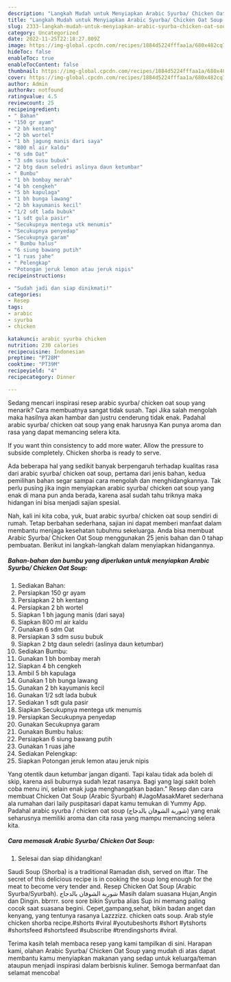 ```yaml
---
description: "Langkah Mudah untuk Menyiapkan Arabic Syurba/ Chicken Oat Soup yang Enak Banget, Buat Buka Puasa Lezat"
title: "Langkah Mudah untuk Menyiapkan Arabic Syurba/ Chicken Oat Soup yang Enak Banget, Buat Buka Puasa Lezat"
slug: 2333-langkah-mudah-untuk-menyiapkan-arabic-syurba-chicken-oat-soup-yang-enak-banget-buat-buka-puasa-lezat
category: Uncategorized
date: 2022-11-25T22:18:27.809Z
image: https://img-global.cpcdn.com/recipes/1884d5224fffaa1a/680x482cq70/arabic-syurba-chicken-oat-soup-foto-resep-utama.jpg
hideToc: false
enableToc: true
enableTocContent: false
thumbnail: https://img-global.cpcdn.com/recipes/1884d5224fffaa1a/680x482cq70/arabic-syurba-chicken-oat-soup-foto-resep-utama.jpg
cover: https://img-global.cpcdn.com/recipes/1884d5224fffaa1a/680x482cq70/arabic-syurba-chicken-oat-soup-foto-resep-utama.jpg
author: Admin
authorAv: notfound
ratingvalue: 4.5
reviewcount: 25
recipeingredient:
- " Bahan"
- "150 gr ayam"
- "2 bh kentang"
- "2 bh wortel"
- "1 bh jagung manis dari saya"
- "800 ml air kaldu"
- "6 sdm Oat"
- "3 sdm susu bubuk"
- "2 btg daun seledri aslinya daun ketumbar"
- " Bumbu"
- "1 bh bombay merah"
- "4 bh cengkeh"
- "5 bh kapulaga"
- "1 bh bunga lawang"
- "2 bh kayumanis kecil"
- "1/2 sdt lada bubuk"
- "1 sdt gula pasir"
- "Secukupnya mentega utk menumis"
- "Secukupnya penyedap"
- "Secukupnya garam"
- " Bumbu halus"
- "6 siung bawang putih"
- "1 ruas jahe"
- " Pelengkap"
- "Potongan jeruk lemon atau jeruk nipis"
recipeinstructions:

- "Sudah jadi dan siap dinikmati!"
categories:
- Resep
tags:
- arabic
- syurba
- chicken

katakunci: arabic syurba chicken 
nutrition: 230 calories
recipecuisine: Indonesian
preptime: "PT28M"
cooktime: "PT39M"
recipeyield: "4"
recipecategory: Dinner

---
```



Sedang mencari inspirasi resep arabic syurba/ chicken oat soup yang menarik? Cara membuatnya sangat tidak susah. Tapi Jika salah mengolah maka hasilnya akan hambar dan justru cenderung tidak enak. Padahal arabic syurba/ chicken oat soup yang enak harusnya Kan punya aroma dan rasa yang dapat memancing selera kita.


If you want thin consistency to add more water. Allow the pressure to subside completely. Chicken shorba is ready to serve.

Ada beberapa hal yang sedikit banyak berpengaruh terhadap kualitas rasa dari arabic syurba/ chicken oat soup, pertama dari jenis bahan, kedua pemilihan bahan segar sampai cara mengolah dan menghidangkannya. Tak perlu pusing jika ingin menyiapkan arabic syurba/ chicken oat soup yang enak di mana pun anda berada, karena asal sudah tahu triknya maka hidangan ini bisa menjadi sajian spesial.


Nah, kali ini kita coba, yuk, buat arabic syurba/ chicken oat soup sendiri di rumah. Tetap berbahan sederhana, sajian ini dapat memberi manfaat dalam membantu menjaga kesehatan tubuhmu sekeluarga. Anda bisa membuat Arabic Syurba/ Chicken Oat Soup menggunakan 25 jenis bahan dan 0 tahap pembuatan. Berikut ini langkah-langkah dalam menyiapkan hidangannya.

<!--inarticleads1-->

##### Bahan-bahan dan bumbu yang diperlukan untuk menyiapkan Arabic Syurba/ Chicken Oat Soup:

1. Sediakan  Bahan:
1. Persiapkan 150 gr ayam
1. Persiapkan 2 bh kentang
1. Persiapkan 2 bh wortel
1. Siapkan 1 bh jagung manis (dari saya)
1. Siapkan 800 ml air kaldu
1. Gunakan 6 sdm Oat
1. Persiapkan 3 sdm susu bubuk
1. Siapkan 2 btg daun seledri (aslinya daun ketumbar)
1. Sediakan  Bumbu:
1. Gunakan 1 bh bombay merah
1. Siapkan 4 bh cengkeh
1. Ambil 5 bh kapulaga
1. Gunakan 1 bh bunga lawang
1. Gunakan 2 bh kayumanis kecil
1. Gunakan 1/2 sdt lada bubuk
1. Sediakan 1 sdt gula pasir
1. Siapkan Secukupnya mentega utk menumis
1. Persiapkan Secukupnya penyedap
1. Gunakan Secukupnya garam
1. Gunakan  Bumbu halus:
1. Persiapkan 6 siung bawang putih
1. Gunakan 1 ruas jahe
1. Sediakan  Pelengkap:
1. Siapkan Potongan jeruk lemon atau jeruk nipis


Yang otentik daun ketumbar jangan diganti. Tapi kalau tidak ada boleh di skip, karena asli buburnya sudah lezat rasanya. Bagi yang lagi sakit boleh coba menu ini, selain enak juga menghangatkan badan.&#34; Resep dan cara membuat Chicken Oat Soup (Arabic Syurbah) #JagoMasakMaret sederhana ala rumahan dari laily puspitasari dapat kamu temukan di Yummy App. Padahal arabic syurba / chicken oat soup (شوربة الشوفان بالدجاج) yang enak seharusnya memiliki aroma dan cita rasa yang mampu memancing selera kita. 

<!--inarticleads2-->

##### Cara memasak Arabic Syurba/ Chicken Oat Soup:


1. Selesai dan siap dihidangkan!

Saudi Soup (Shorba) is a traditional Ramadan dish, served on iftar. The secret of this delicious recipe is in cooking the soup long enough for the meat to become very tender and. Resep Chicken Oat Soup (Arabic Syurba/Syurbah). شوربة الشوفان بالدجاج Masih dalam suasana Hujan,Angin dan Dingin. bbrrrr. sore sore bikin Syurba alias Sup ini memang paling cocok saat suasana begini. Cepet,gampang,sehat, bikin badan anget dan kenyang, yang tentunya rasanya Lazzzizz. chicken oats soup. Arab style chicken shorba recipe.#shorts #viral #youtubeshorts #short #ytshorts #shortsfeed #shortsfeed #subscribe #trendingshorts #viral. 

Terima kasih telah membaca resep yang kami tampilkan di sini. Harapan kami, olahan Arabic Syurba/ Chicken Oat Soup yang mudah di atas dapat membantu kamu menyiapkan makanan yang sedap untuk keluarga/teman ataupun menjadi inspirasi dalam berbisnis kuliner. Semoga bermanfaat dan selamat mencoba!
